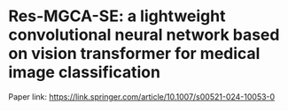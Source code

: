 # Res-MGCA-SE: a lightweight convolutional neural network based on vision transformer for medical image classification
Paper link: https://link.springer.com/article/10.1007/s00521-024-10053-0
